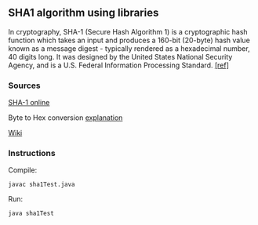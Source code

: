 ##  SHA1 algorithm using libraries 
In cryptography, SHA-1 (Secure Hash Algorithm 1) is a cryptographic hash function which takes an input and produces a 160-bit (20-byte) hash value known as a message digest - typically rendered as a hexadecimal number, 40 digits long. It was designed by the United States National Security Agency, and is a U.S. Federal Information Processing Standard. [[ref]](https://en.wikipedia.org/wiki/SHA-1)
### Sources
[SHA-1 online](http://www.sha1-online.com/sha1-java/)

Byte to Hex conversion [explanation](https://stackoverflow.com/questions/25838473/what-does-0xff-do-and-md5-structure)


[Wiki](https://en.wikipedia.org/wiki/SHA-1)

### Instructions

Compile:

```
javac sha1Test.java
```
Run:
```
java sha1Test
```